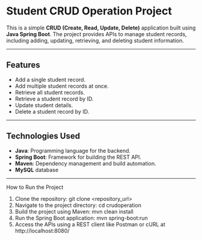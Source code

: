 # Student CRUD Operation Project

This is a simple **CRUD (Create, Read, Update, Delete)** application built using **Java Spring Boot**. The project provides APIs to manage student records, including adding, updating, retrieving, and deleting student information.

---

## Features
- Add a single student record.
- Add multiple student records at once.
- Retrieve all student records.
- Retrieve a student record by ID.
- Update student details.
- Delete a student record by ID.

---

## Technologies Used
- **Java**: Programming language for the backend.
- **Spring Boot**: Framework for building the REST API.
- **Maven**: Dependency management and build automation.
- **MySQL** database

---

How to Run the Project
1) Clone the repository:
   git clone <repository_url>
2) Navigate to the project directory:
   cd crudoperation
3) Build the project using Maven:
   mvn clean install
4) Run the Spring Boot application:
   mvn spring-boot:run
5) Access the APIs using a REST client like Postman or cURL at http://localhost:8080/

